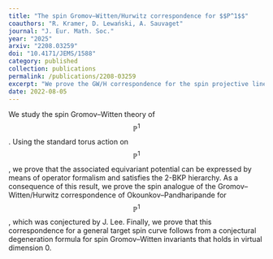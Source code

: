 ```yaml
---
title: "The spin Gromov–Witten/Hurwitz correspondence for $$P^1$$"
coauthors: "R. Kramer, D. Lewański, A. Sauvaget"
journal: "J. Eur. Math. Soc."
year: "2025"
arxiv: "2208.03259"
doi: "10.4171/JEMS/1588"
category: published
collection: publications
permalink: /publications/2208-03259
excerpt: "We prove the GW/H correspondence for the spin projective line, a first step toward the computation of GW invariants of surfaces of general type."
date: 2022-08-05
---
```


We study the spin Gromov–Witten theory of $$\mathbb{P}^1$$. Using the standard torus action on $$\mathbb{P}^1$$, we prove that the associated equivariant potential can be expressed by means of operator formalism and satisfies the 2-BKP hierarchy. As a consequence of this result, we prove the spin analogue of the Gromov–Witten/Hurwitz correspondence of Okounkov–Pandharipande for $$\mathbb{P}^1$$, which was conjectured by J. Lee. Finally, we prove that this correspondence for a general target spin curve follows from a conjectural degeneration formula for spin Gromov–Witten invariants that holds in virtual dimension 0. 